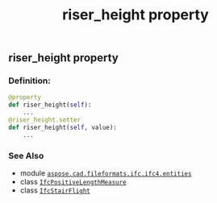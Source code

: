 ﻿---
title: riser_height property
second_title: Aspose.CAD for Python via .NET API References
description: 
type: docs
weight: 160
url: /python-net/aspose.cad.fileformats.ifc.ifc4.entities/ifcstairflight/riser_height/
is_root: false
---

## riser_height property

### Definition:
```python
@property
def riser_height(self):
    ...
@riser_height.setter
def riser_height(self, value):
    ...
```

### See Also
* module [`aspose.cad.fileformats.ifc.ifc4.entities`](../../)
* class [`IfcPositiveLengthMeasure`](/cad/python-net/aspose.cad.fileformats.ifc.ifc4.types/ifcpositivelengthmeasure)
* class [`IfcStairFlight`](/cad/python-net/aspose.cad.fileformats.ifc.ifc4.entities/ifcstairflight)
